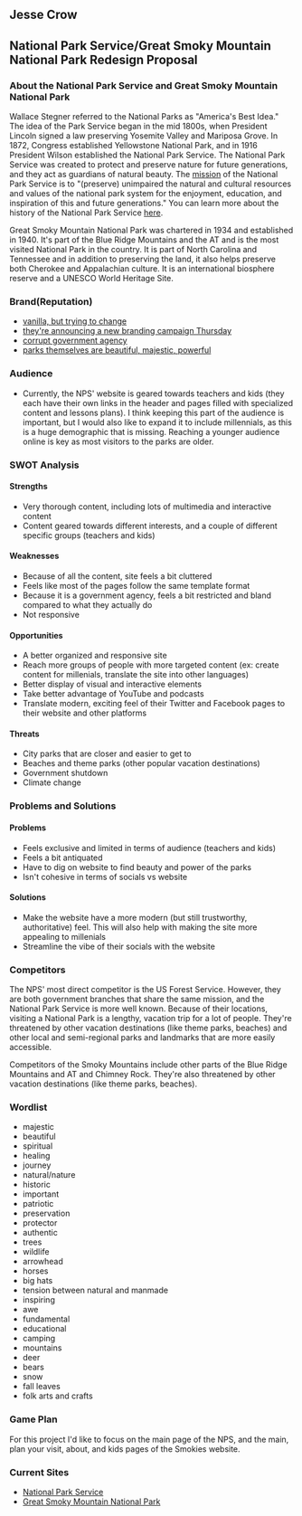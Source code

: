 ## Jesse Crow
## National Park Service/Great Smoky Mountain National Park Redesign Proposal

### About the National Park Service and Great Smoky Mountain National Park
Wallace Stegner referred to the National Parks as "America's Best Idea." The idea of the Park Service began in the mid 1800s, when President Lincoln signed a law preserving Yosemite Valley and Mariposa Grove. In 1872, Congress established Yellowstone National Park, and in 1916 President Wilson established the National Park Service. The National Park Service was created to protect and preserve nature for future generations, and they act as guardians of natural beauty. The [mission](http://www.nps.gov/aboutus/mission.htm) of the National Park Service is to "(preserve) unimpaired the natural and cultural resources and values of the national park system for the enjoyment, education, and inspiration of this and future generations." You can learn more about the history of the National Park Service [here](http://www.pbs.org/nationalparks/history/).

Great Smoky Mountain National Park was chartered in 1934 and established in 1940. It's part of the Blue Ridge Mountains and the AT and is the most visited National Park in the country. It is part of North Carolina and Tennessee and in addition to preserving the land, it also helps preserve both Cherokee and Appalachian culture. It is an international biosphere reserve and a UNESCO World Heritage Site.

### Brand(Reputation)
* [vanilla, but trying to change](http://abcnews.go.com/ABC_Univision/News/national-park-service-change-vanilla-reputation/story?id=20011584&singlePage=true)
* [they're announcing a new branding campaign Thursday](http://skift.com/2015/03/30/u-s-national-park-service-is-preparing-for-a-big-rebrand/)
* [corrupt government agency](http://www.nationalparkstraveler.com/2009/06/survey-says-national-park-service-far-best-government-agency-work)
* [parks themselves are beautiful, majestic, powerful](http://www.huffingtonpost.com/ed-felker/yellowstone-national-park_b_1908086.html?)

### Audience
* Currently, the NPS' website is geared towards teachers and kids (they each have their own links in the header and pages filled with specialized content and lessons plans). I think keeping this part of the audience is important, but I would also like to expand it to include millennials, as this is a huge demographic that is missing. Reaching a younger audience online is key as most visitors to the parks are older.

### SWOT Analysis

#### Strengths 
* Very thorough content, including lots of multimedia and interactive content
* Content geared towards different interests, and a couple of different specific groups (teachers and kids)

#### Weaknesses
* Because of all the content, site feels a bit cluttered
* Feels like most of the pages follow the same template format
* Because it is a government agency, feels a bit restricted and bland compared to what they actually do
* Not responsive

#### Opportunities
* A better organized and responsive site
* Reach more groups of people with more targeted content (ex: create content for millenials, translate the site into other languages)
* Better display of visual and interactive elements
* Take better advantage of YouTube and podcasts
* Translate modern, exciting feel of their Twitter and Facebook pages to their website and other platforms

#### Threats
* City parks that are closer and easier to get to
* Beaches and theme parks (other popular vacation destinations)
* Government shutdown
* Climate change

### Problems and Solutions

#### Problems
* Feels exclusive and limited in terms of audience (teachers and kids)
* Feels a bit antiquated 
* Have to dig on website to find beauty and power of the parks
* Isn't cohesive in terms of socials vs website

#### Solutions
* Make the website have a more modern (but still trustworthy, authoritative) feel. This will also help with making the site more appealing to millenials
* Streamline the vibe of their socials with the website

### Competitors 
The NPS' most direct competitor is the US Forest Service. However, they are both government branches that share the same mission, and the National Park Service is more well known. Because of their locations, visiting a National Park is a lengthy, vacation trip for a lot of people. They're threatened by other vacation destinations (like theme parks, beaches) and other local and semi-regional parks and landmarks that are more easily accessible.

Competitors of the Smoky Mountains include other parts of the Blue Ridge Mountains and AT and Chimney Rock. They're also threatened by other vacation destinations (like theme parks, beaches).

### Wordlist
* majestic
* beautiful
* spiritual 
* healing
* journey
* natural/nature
* historic
* important
* patriotic
* preservation
* protector
* authentic
* trees
* wildlife
* arrowhead
* horses
* big hats
* tension between natural and manmade
* inspiring
* awe
* fundamental
* educational
* camping
* mountains
* deer
* bears
* snow
* fall leaves
* folk arts and crafts

### Game Plan
For this project I'd like to focus on the main page of the NPS, and the main, plan your visit, about, and kids pages of the Smokies website.

### Current Sites
* [National Park Service](http://www.nps.gov/index.htm)
* [Great Smoky Mountain National Park](http://www.nps.gov/grsm/index.htm)
